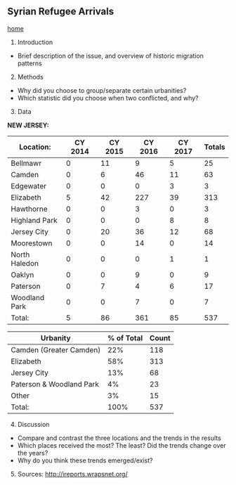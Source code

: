 ## Syrian Refugee Arrivals
[home](https://jadmarhaba.github.io/)

1. Introduction
  - Brief description of the issue, and overview of historic migration patterns

2. Methods
  - Why did you choose to group/separate certain urbanities?
  - Which statistic did you choose when two conflicted, and why?

3. Data

**NEW JERSEY:**

Location:|CY 2014 | CY 2015 | CY 2016 | CY 2017 | Totals
-------- | ------ | ------- | ------- | ------- | -------
Bellmawr | 0| 11| 9| 5| 25
Camden | 0| 6| 46| 11| 63| 
Edgewater | 0| 0| 0| 3| 3|
Elizabeth| 5| 42| 227| 39| 313
Hawthorne| 0| 0| 3| 0| 3
Highland Park| 0| 0| 0| 8| 8
Jersey City| 0| 20| 36| 12| 68
Moorestown| 0| 0| 14| 0| 14
North Haledon| 0| 0| 0| 1| 1
Oaklyn| 0| 0| 9| 0| 9
Paterson| 0| 7| 4| 6| 17
Woodland Park| 0| 0| 7| 0| 7
Total:| 5| 86| 361| 85| 537

Urbanity | % of Total | Count
-------- | ---------- | --------- 
Camden (Greater Camden) | 22% | 118
Elizabeth | 58% | 313
Jersey City | 13% | 68
Paterson & Woodland Park | 4% | 23
Other | 3% | 15
Total: | 100% | 537


4. Discussion
  - Compare and contrast the three locations and the trends in the results
  - Which places received the most? The least? Did the trends change over the years?
  - Why do you think these trends emerged/exist?

5. Sources: http://ireports.wrapsnet.org/
